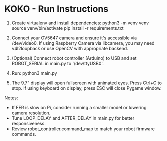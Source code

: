 # KOKO - Run Instructions

1. Create virtualenv and install dependencies:
   python3 -m venv venv
   source venv/bin/activate
   pip install -r requirements.txt

2. Connect your OV5647 camera and ensure it's accessible via /dev/video0.
   If using Raspberry Camera via libcamera, you may need v4l2loopback or use OpenCV with appropriate backend.

3. (Optional) Connect robot controller (Arduino) to USB and set ROBOT_SERIAL in main.py to '/dev/ttyUSB0'.

4. Run:
   python3 main.py

5. The 9.7" display will open fullscreen with animated eyes.
   Press Ctrl+C to stop. If using keyboard on display, press ESC will close Pygame window.

Notes:
- If FER is slow on Pi, consider running a smaller model or lowering camera resolution.
- Tune LOOP_DELAY and AFTER_DELAY in main.py for better responsiveness.
- Review robot_controller.command_map to match your robot firmware commands.
